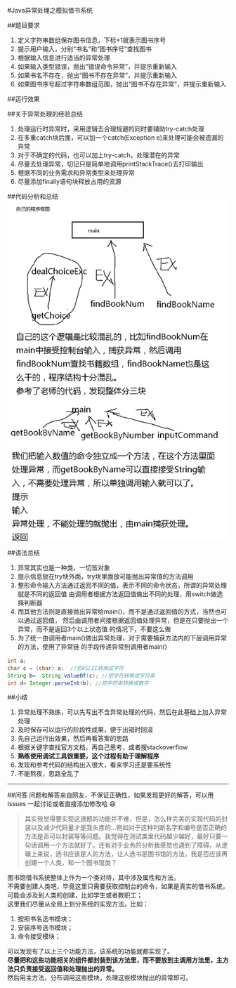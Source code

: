 #Java异常处理之模拟借书系统

##题目要求
1. 定义字符串数组保存图书信息，下标+1就表示图书序号
2. 提示用户输入，分别“书名”和“图书序号”查找图书
3. 根据输入信息进行适当的异常处理
  1. 如果输入类型错误，抛出“错误命令异常”，并提示重新输入
  2. 如果书名不存在，抛出“图书不存在异常”，并提示重新输入
  3. 如果图书序号超过字符串数组范围，抛出“图书不存在异常”，并提示重新输入

##运行效果

##关于异常处理的经验总结
1. 处理运行时异常时，采用逻辑去合理规避的同时要辅助try-catch处理
2. 在多重catch块后面，可以加一个catch(Exception e)来处理可能会被遗漏的异常
3. 对于不确定的代码，也可以加上try-catch，处理潜在的异常
4. 尽量去处理异常，切记只是简单地调用printStackTrace()去打印输出
5. 根据不同的业务需求和异常类型来处理异常
6. 尽量添加finally语句块释放占用的资源

##代码分析和总结
![代码分析和总结](src/note.bmp)

##语法总结
1. 异常其实也是一种类，一切皆对象
2. 提示信息放在try块外面，try块里面放可能抛出异常值的方法调用
3. 整形命令输入方法通过返回不同的值，表示不同的命令状态，所谓的异常处理就是不同的返回值
   由调用者根据方法返回值做出不同的处理，用switch做选择判断器
4. 而其他方法则是直接抛出异常给main()，而不是通过返回值的方式，当然也可以通过返回值，
   然后由调用者间接根据返回值处理异常，但是在只要抛出一个异常，而不是返回3个以上状态值
   的情况下，不要这么做
5. 为了统一由调用者main()做出异常处理，对于需要捕获方法内的下层调用异常的方法，使用了异常链
   的手段传递异常到调用者main()
```java
int a;
char c = (char) a;  //把ASCII转换成字符
String b=  String.valueOf(c); //把字符转换成字符串
int d= Integer.parseInt(b); //把字符串转换成数字
```

##小结
1. 异常处理不熟练，可以先写出不含异常处理的代码，然后在此基础上加入异常处理
2. 及时保存可以运行的阶段性成果，便于出错时回滚
3. 先自己运行出效果，然后再看答案的思路
4. 根据关键字查找官方文档，再自己思考，或者搜stackoverflow
5. **熟练使用调试工具很重要，这个过程有助于理解程序**
6. 发现和参考代码的结构出入很大，看来学习还是要系统性
7. 不能熬夜，思路全乱了

---
##问答
问题和解答来自网友，不保证正确性，如果发现更好的解答，可以用 Issues 一起讨论或者直接添加修改哈 :smile:
>其实我觉得要实现这道题的功能并不难，但是，怎么样完美的实现代码的封装以及减少代码量才是我头疼的...例如对于这种判断名字和编号是否正确的方法是否可以封装等等问题。我觉得在测试类里代码越少越好，最好只要一句话调用一个方法就好了。还有对于业务的分析我感觉也遇到了障碍，从逻辑上来说，选书应该是人的方法，让人选书是图书馆的方法，我是否应该再创建一个人类，和一个图书馆类？

图书馆借书系统整体上作为一个类对待，其中涉及属性和方法。   
不需要创建人类吧，毕竟这里只需要获取控制台的命令，如果是真实的借书系统，可能会涉及到人类的创建，比如学生或者教职工；    
这里我们尽量从全局上划分系统的实现方法，比如：   
1. 按照书名选书模块；
2. 安装序号选书模块；
3. 命令接受模块；

可以发现有了以上三个功能方法，该系统的功能就都实现了。   
**尽量把和这些功能相关的组件都封装到该方法里，而不要放到主调用方法里，主方法只负责接受返回值和处理抛出的异常。**    
然后用主方法，分布调用这些模块，处理这些模块抛出的异常即可。   



